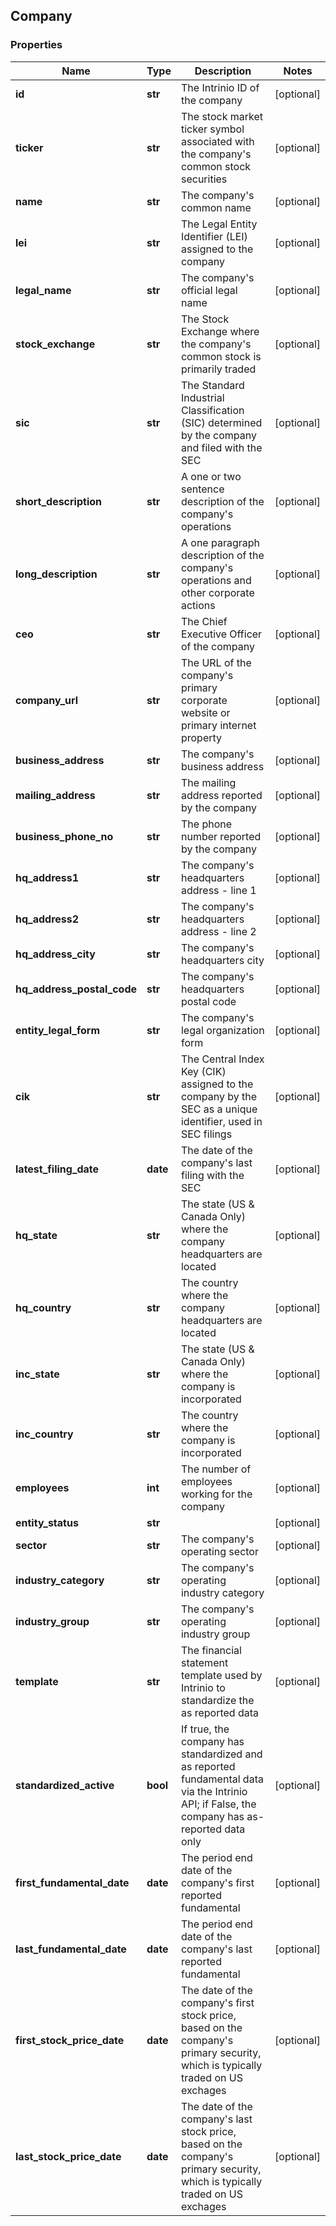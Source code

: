## Company

### Properties
Name | Type | Description | Notes
------------ | ------------- | ------------- | -------------
**id** | **str** | The Intrinio ID of the company | [optional] 
**ticker** | **str** | The stock market ticker symbol associated with the company&#39;s common stock securities | [optional] 
**name** | **str** | The company&#39;s common name | [optional] 
**lei** | **str** | The Legal Entity Identifier (LEI) assigned to the company | [optional] 
**legal_name** | **str** | The company&#39;s official legal name | [optional] 
**stock_exchange** | **str** | The Stock Exchange where the company&#39;s common stock is primarily traded | [optional] 
**sic** | **str** | The Standard Industrial Classification (SIC) determined by the company and filed with the SEC | [optional] 
**short_description** | **str** | A one or two sentence description of the company&#39;s operations | [optional] 
**long_description** | **str** | A one paragraph description of the company&#39;s operations and other corporate actions | [optional] 
**ceo** | **str** | The Chief Executive Officer of the company | [optional] 
**company_url** | **str** | The URL of the company&#39;s primary corporate website or primary internet property | [optional] 
**business_address** | **str** | The company&#39;s business address | [optional] 
**mailing_address** | **str** | The mailing address reported by the company | [optional] 
**business_phone_no** | **str** | The phone number reported by the company | [optional] 
**hq_address1** | **str** | The company&#39;s headquarters address - line 1 | [optional] 
**hq_address2** | **str** | The company&#39;s headquarters address - line 2 | [optional] 
**hq_address_city** | **str** | The company&#39;s headquarters city | [optional] 
**hq_address_postal_code** | **str** | The company&#39;s headquarters postal code | [optional] 
**entity_legal_form** | **str** | The company&#39;s legal organization form | [optional] 
**cik** | **str** | The Central Index Key (CIK) assigned to the company by the SEC as a unique identifier, used in SEC filings | [optional] 
**latest_filing_date** | **date** | The date of the company&#39;s last filing with the SEC | [optional] 
**hq_state** | **str** | The state (US &amp; Canada Only) where the company headquarters are located | [optional] 
**hq_country** | **str** | The country where the company headquarters are located | [optional] 
**inc_state** | **str** | The state (US &amp; Canada Only) where the company is incorporated | [optional] 
**inc_country** | **str** | The country where the company is incorporated | [optional] 
**employees** | **int** | The number of employees working for the company | [optional] 
**entity_status** | **str** |  | [optional] 
**sector** | **str** | The company&#39;s operating sector | [optional] 
**industry_category** | **str** | The company&#39;s operating industry category | [optional] 
**industry_group** | **str** | The company&#39;s operating industry group | [optional] 
**template** | **str** | The financial statement template used by Intrinio to standardize the as reported data | [optional] 
**standardized_active** | **bool** | If true, the company has standardized and as reported fundamental data via the Intrinio API; if False, the company has as-reported data only | [optional] 
**first_fundamental_date** | **date** | The period end date of the company&#39;s first reported fundamental | [optional] 
**last_fundamental_date** | **date** | The period end date of the company&#39;s last reported fundamental | [optional] 
**first_stock_price_date** | **date** | The date of the company&#39;s first stock price, based on the company&#39;s primary security, which is typically traded on US exchages | [optional] 
**last_stock_price_date** | **date** | The date of the company&#39;s last stock price, based on the company&#39;s primary security, which is typically traded on US exchages | [optional] 



